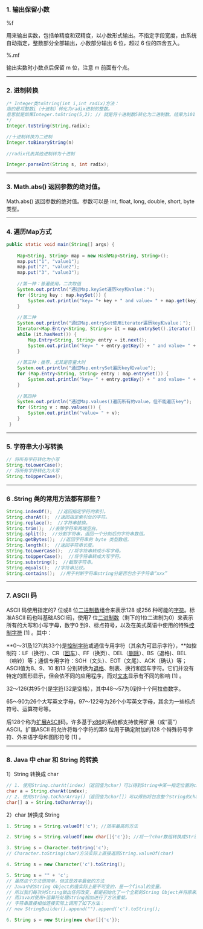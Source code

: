 ### 1. 输出保留小数

%f

用来输出实数，包括单精度和双精度，以小数形式输出。不指定字段宽度，由系统自动指定，整数部分全部输出，小数部分输出 6 位，超过 6 位的四舍五入。

%.mf

输出实数时小数点后保留 m 位，注意 m 前面有个点。

---

### 2. 进制转换

```java
/* Integer类toString(int i,int radix)方法：
指的是将整数i（十进制）转化为radix进制的整数。
意思就是如果Integer.toString(5,2); // 就是将十进制数5转化为二进制数。结果为101；
*/
Integer.toString(String,radix);

//十进制转换为二进制
Integer.toBinaryString(n)
    
//radix代表其他进制转为十进制

Integer.parseInt(String s, int radix);
```

---

### 3. Math.abs() 返回参数的绝对值。

Math.abs() 返回参数的绝对值。参数可以是 int, float, long, double, short, byte类型。

---

### 4. 遍历Map方式

```java
public static void main(String[] args) {
 
    Map<String, String> map = new HashMap<String, String>();
    map.put("1", "value1");
    map.put("2", "value2");
    map.put("3", "value3");
  
    //第一种：普遍使用，二次取值
    System.out.println("通过Map.keySet遍历key和value：");
    for (String key : map.keySet()) {
        System.out.println("key= "+ key + " and value= " + map.get(key));
    }
  
    //第二种
    System.out.println("通过Map.entrySet使用iterator遍历key和value：");
    Iterator<Map.Entry<String, String>> it = map.entrySet().iterator();
    while (it.hasNext()) {
        Map.Entry<String, String> entry = it.next();
        System.out.println("key= " + entry.getKey() + " and value= " + entry.getValue());
    }
  
    //第三种：推荐，尤其是容量大时
    System.out.println("通过Map.entrySet遍历key和value");
    for (Map.Entry<String, String> entry : map.entrySet()) {
        System.out.println("key= " + entry.getKey() + " and value= " + entry.getValue());
    }
 
    //第四种
    System.out.println("通过Map.values()遍历所有的value，但不能遍历key");
    for (String v : map.values()) {
        System.out.println("value= " + v);
    }
 }
```

---

### 5. 字符串大小写转换

```java
// 将所有字符转化为小写
String.toLowerCase();
// 将所有字符转化为大写
String.toUpperCase();
```

---

### 6 .String 类的常用方法都有那些？

```java
String.indexOf();  //返回指定字符的索引。
String.charAt();  //返回指定索引处的字符。
String.replace();  //字符串替换。
String.trim();  //去除字符串两端空白。
String.split();  //分割字符串，返回一个分割后的字符串数组。
String.getBytes();  //返回字符串的 byte 类型数组。
String.length();  //返回字符串长度。
String.toLowerCase();  //将字符串转成小写字母。
String.toUpperCase();  //将字符串转成大写字符。
String.substring();  //截取字符串。
String.equals();  //字符串比较。
String.contains();  //用于判断字符串string分是否包含子字符串“xxx”
```

---

### 7. ASCII 码

ASCII 码使用指定的7 位或8 位[二进制数](https://baike.baidu.com/item/二进制数)组合来表示128 或256 种可能的[字符](https://baike.baidu.com/item/字符)。标准ASCII 码也叫基础ASCII码，使用7 位[二进制数](https://baike.baidu.com/item/二进制数)（剩下的1位二进制为0）来表示所有的大写和小写字母，数字0 到9、标点符号，以及在美式英语中使用的特殊[控制字符](https://baike.baidu.com/item/控制字符) [1] 。其中：

**0～31及127(共33个)是[控制字符](https://baike.baidu.com/item/控制字符)或通信专用字符（其余为可显示字符），**如控制符：LF（换行）、CR（[回车](https://baike.baidu.com/item/回车)）、FF（换页）、DEL（[删除](https://baike.baidu.com/item/删除/13020275)）、BS（退格)、BEL（响铃）等；通信专用字符：SOH（文头）、EOT（文尾）、ACK（确认）等；ASCII值为8、9、10 和13 分别转换为[退格](https://baike.baidu.com/item/退格)、制表、换行和回车字符。它们并没有特定的图形显示，但会依不同的应用程序，而对[文本](https://baike.baidu.com/item/文本)显示有不同的影响 [1] 。

32～126(共95个)是[字符](https://baike.baidu.com/item/字符)(32是空格），其中48～57为0到9十个阿拉伯数字。

65～90为26个大写英文字母，97～122号为26个小写英文字母，其余为一些标点符号、运算符号等。

后128个称为[扩展ASCII](https://baike.baidu.com/item/扩展ASCII)码。许多基于[x86](https://baike.baidu.com/item/x86)的系统都支持使用扩展（或“高”）ASCII。扩展ASCII 码允许将每个字符的第8 位用于确定附加的128 个特殊符号字符、外来语字母和图形符号 [1] 。

---

### 8. Java 中 char 和 String 的转换

1）String 转换成 char

```java
// 1. 使用String.charAt(index)（返回值为char）可以得到String中某一指定位置的char。
char a = String.charAt(index);
// 2. 使用String.toCharArray()（返回值为char[]）可以得到将包含整个String的char数组。这样我们就能够使用从0开始的位置索引来访问string中的任意位置的元素。
char[] a = String.toCharArray();
```

2）char 转换成 String

```java
1. String s = String.valueOf('c'); //效率最高的方法

2. String s = String.valueOf(new char[]{'c'}); //将一个char数组转换成String

3. String s = Character.toString('c');
// Character.toString(char)方法实际上直接返回String.valueOf(char)

4. String s = new Character('c').toString();

5. String s = "" + 'c';
// 虽然这个方法很简单，但这是效率最低的方法
// Java中的String Object的值实际上是不可变的，是一个final的变量。
// 所以我们每次对String做出任何改变，都是初始化了一个全新的String Object并将原来的变量指向了这个新String。
// 而Java对使用+运算符处理String相加进行了方法重载。
// 字符串直接相加连接实际上调用了如下方法：
// new StringBuilder().append("").append('c').toString();

6. String s = new String(new char[]{'c'});
```

